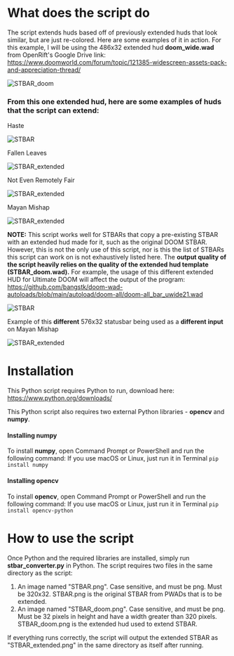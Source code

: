 # What does the script do
The script extends huds based off of previously extended huds that look similar, but are just re-colored. Here are some examples of it in action. For this example, I will be using the 486x32 extended hud **doom_wide.wad** from OpenRift's Google Drive link: https://www.doomworld.com/forum/topic/121385-widescreen-assets-pack-and-appreciation-thread/

![STBAR_doom](https://github.com/Sbzro12345/STBAR_extender/assets/72307706/d40517df-8221-4ff9-8e8f-fdaa5e30a26b)

### From this one extended hud, here are some examples of huds that the script can extend:

Haste

![STBAR](https://github.com/Sbzro12345/STBAR_extender/assets/72307706/f02c9d0d-0a2e-4ca2-b350-c3301d28f337)

Fallen Leaves

![STBAR_extended](https://github.com/Sbzro12345/STBAR_extender/assets/72307706/3ce2816a-8707-42a1-a75a-eeb0e92579a1)

Not Even Remotely Fair

![STBAR_extended](https://github.com/Sbzro12345/STBAR_extender/assets/72307706/9f3177c4-1706-40f7-8b33-e306886ec952)

Mayan Mishap

![STBAR_extended](https://github.com/Sbzro12345/STBAR_extender/assets/72307706/811c1a23-0bf8-4aee-aa9e-16ec4a47c476)

**NOTE:** This script works well for STBARs that copy a pre-existing STBAR with an extended hud made for it, such as the original DOOM STBAR. However, this is not the only use of this script, nor is this the list of STBARs this script can work on is not exhaustively listed here. The **output quality of the script heavily relies on the quality of the extended hud template (STBAR_doom.wad).** For example, the usage of this different extended HUD for Ultimate DOOM will affect the output of the program: https://github.com/bangstk/doom-wad-autoloads/blob/main/autoload/doom-all/doom-all_bar_uwide21.wad

![STBAR](https://github.com/Sbzro12345/STBAR_extender/assets/72307706/7aadfb89-45d4-4816-a0fc-32dbb15b3c70)

Example of this **different** 576x32 statusbar being used as a **different input** on Mayan Mishap

![STBAR_extended](https://github.com/Sbzro12345/STBAR_extender/assets/72307706/5e596019-7fe3-4bb1-ab88-dc183bfe25ec)

# Installation
This Python script requires Python to run, download here: https://www.python.org/downloads/

This Python script also requires two external Python libraries - **opencv** and **numpy**.

#### Installing numpy
To install **numpy**, open Command Prompt or PowerShell and run the following command:
If you use macOS or Linux, just run it in Terminal
```pip install numpy```

#### Installing opencv
To install **opencv**, open Command Prompt or PowerShell and run the following command:
If you use macOS or Linux, just run it in Terminal
```pip install opencv-python```

# How to use the script
Once Python and the required libraries are installed, simply run **stbar_converter.py** in Python.
The script requires two files in the same directory as the script:
1. An image named "STBAR.png". Case sensitive, and must be png. Must be 320x32. STBAR.png is the original STBAR from PWADs that is to be extended.
2. An image named "STBAR_doom.png". Case sensitive, and must be png. Must be 32 pixels in height and have a width greater than 320 pixels. STBAR_doom.png is the extended hud used to extend STBAR.

If everything runs correctly, the script will output the extended STBAR as "STBAR_extended.png" in the same directory as itself after running.
